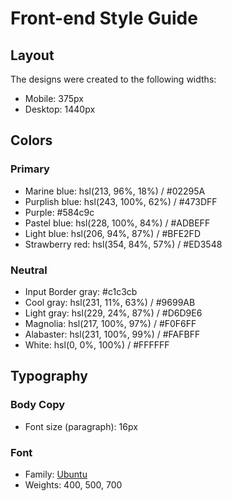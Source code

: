 # Front-end Style Guide

## Layout

The designs were created to the following widths:

- Mobile: 375px
- Desktop: 1440px

## Colors

### Primary

- Marine blue: hsl(213, 96%, 18%) / #02295A
- Purplish blue: hsl(243, 100%, 62%) / #473DFF
- Purple: #584c9c
- Pastel blue: hsl(228, 100%, 84%) / #ADBEFF
- Light blue: hsl(206, 94%, 87%) / #BFE2FD
- Strawberry red: hsl(354, 84%, 57%) / #ED3548

### Neutral

- Input Border gray: #c1c3cb
- Cool gray: hsl(231, 11%, 63%) / #9699AB
- Light gray: hsl(229, 24%, 87%) / #D6D9E6
- Magnolia: hsl(217, 100%, 97%) / #F0F6FF
- Alabaster: hsl(231, 100%, 99%) / #FAFBFF
- White: hsl(0, 0%, 100%) / #FFFFFF

## Typography

### Body Copy

- Font size (paragraph): 16px

### Font

- Family: [Ubuntu](https://fonts.google.com/specimen/Ubuntu)
- Weights: 400, 500, 700
